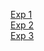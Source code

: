 [Exp 1](https://github.com/Severinzz/DAT250/tree/master/exp1)  
[Exp 2](https://github.com/Severinzz/DAT250/tree/exp2)  
[Exp 3](https://github.com/Severinzz/DAT250/tree/exp3)